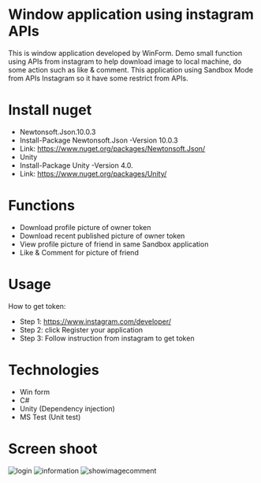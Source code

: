# Window application using instagram APIs
This is window application developed by WinForm. Demo small function using APIs from instagram to help download image to local machine, do some action such as like & comment. This application using Sandbox Mode from APIs Instagram so it have some restrict from APIs. 
# Install nuget
- Newtonsoft.Json.10.0.3
- Install-Package Newtonsoft.Json -Version 10.0.3 
- Link: https://www.nuget.org/packages/Newtonsoft.Json/
- Unity
- Install-Package Unity -Version 4.0.
- Link: https://www.nuget.org/packages/Unity/
# Functions
- Download profile picture of owner token
- Download recent published picture of owner token
- View profile picture of friend in same Sandbox application
- Like & Comment for picture of friend
# Usage
How to get token:
- Step 1: https://www.instagram.com/developer/
- Step 2: click Register your application
- Step 3: Follow instruction from instagram to get token
# Technologies
- Win form
- C#
- Unity (Dependency injection)
- MS Test (Unit test)
# Screen shoot
![login](https://user-images.githubusercontent.com/11540079/30004600-0d2a0fca-9098-11e7-8aca-216694435329.PNG)
![information](https://user-images.githubusercontent.com/11540079/30004609-3095a73a-9098-11e7-85d1-47c5e19a0e10.PNG)
![showimagecomment](https://user-images.githubusercontent.com/11540079/30004611-330ac806-9098-11e7-8895-27ae8858f1a8.PNG)


